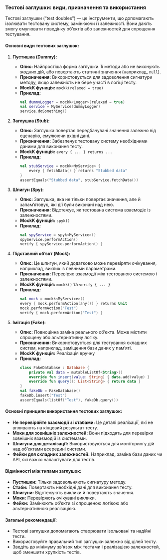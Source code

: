 ### Тестові заглушки: види, призначення та використання

Тестові заглушки (“test doubles”) — це інструменти, що допомагають ізолювати тестовану систему, замінюючи її залежності. Вони дають змогу емулювати поведінку об’єктів або залежностей для спрощення тестування.

#### Основні види тестових заглушок:

1. **Пустишка (Dummy):**
    - **Опис:** Найпростіша форма заглушки. Її методи або не виконують жодних дій, або повертають статичні значення (наприклад, `null`).
    - **Призначення:** Використовується для задоволення сигнатури методу, якщо залежність не бере участі в логіці тесту.
    - **MockK функція:** `mockk(relaxed = true)`
    - **Приклад:**
      ```kotlin
      val dummyLogger = mockk<Logger>(relaxed = true)
      val service = MyService(dummyLogger)
      service.doSomething()
      ```

2. **Заглушка (Stub):**
    - **Опис:** Заглушка повертає передбачувані значення залежно від сценарію, емулюючи вхідні дані.
    - **Призначення:** Забезпечує тестовану систему необхідними даними для виконання тесту.
    - **MockK функція:** `every { ... } returns ...`
    - **Приклад:**
      ```kotlin
      val stubService = mockk<MyService> {
          every { fetchData() } returns "Stubbed data"
      }
      assertEquals("Stubbed data", stubService.fetchData())
      ```

3. **Шпигун (Spy):**
    - **Опис:** Заглушка, яка не тільки повертає значення, але й запам’ятовує, які дії були виконані над нею.
    - **Призначення:** Відстежує, як тестована система взаємодіє із залежностями.
    - **MockK функція:** `spyk()`
    - **Приклад:**
      ```kotlin
      val spyService = spyk<MyService>()
      spyService.performAction()
      verify { spyService.performAction() }
      ```

4. **Підставний об’єкт (Mock):**
    - **Опис:** Це шпигун, який додатково може перевіряти очікування, наприклад, виклик із певними параметрами.
    - **Призначення:** Перевіряє взаємодії між тестованою системою і залежностями.
    - **MockK функція:** `mockk()` та `verify { ... }`
    - **Приклад:**
      ```kotlin
      val mock = mockk<MyService>()
      every { mock.performAction(any()) } returns Unit
      mock.performAction("Test")
      verify { mock.performAction("Test") }
      ```

5. **Імітація (Fake):**
    - **Опис:** Повноцінна заміна реального об’єкта. Може містити спрощену або альтернативну логіку.
    - **Призначення:** Використовується для тестування складних систем, наприклад, заміщення бази даних у пам’яті.
    - **MockK функція:** Реалізація вручну
    - **Приклад:**
      ```kotlin
      class FakeDatabase : Database {
          private val data = mutableListOf<String>()
          override fun insert(value: String) { data.add(value) }
          override fun query(): List<String> { return data }
      }
      val fakeDb = FakeDatabase()
      fakeDb.insert("Test")
      assertEquals(listOf("Test"), fakeDb.query())
      ```

#### Основні принципи використання тестових заглушок:

- **Не перевіряйте взаємодії зі стабами:** Це деталі реалізації, які не впливають на кінцевий результат тесту.
- **Моки для зовнішніх залежностей:** Вони підходять для перевірки зовнішніх взаємодій із системами.
- **Шпигуни для деталізації:** Використовуються для моніторингу дій над об’єктами всередині системи.
- **Фейки для складних залежностей:** Наприклад, заміна бази даних чи API, які важко налаштувати для тестів.

#### Відмінності між типами заглушок:

- **Пустишки:** Тільки задовольняють сигнатуру методу.
- **Стаби:** Повертають необхідні дані для виконання тесту.
- **Шпигуни:** Відстежують виклики й повертають значення.
- **Моки:** Перевіряють очікувані виклики.
- **Фейки:** Замінюють об’єкти зі спрощеною логікою або альтернативною реалізацією.

#### Загальні рекомендації:

- Тестові заглушки допомагають створювати ізольовані та надійні тести.
- Використовуйте правильний тип заглушки залежно від цілей тесту.
- Зведіть до мінімуму зв'язок між тестами і реалізацією залежностей, щоб зменшити хрупкість тестів.

